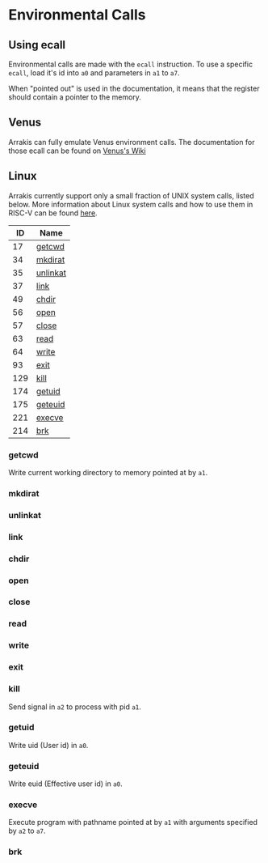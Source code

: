 # Environmental Calls

## Using ecall

Environmental calls are made with the `ecall` instruction.
To use a specific `ecall`, load it's id into `a0` and parameters in `a1` to
`a7`.

When "pointed out" is used in the documentation, it means that the register
should contain a pointer to the memory.

## Venus

Arrakis can fully emulate Venus environment calls.
The documentation for those ecall can be found on
[Venus's Wiki](https://github.com/kvakil/venus/wiki/Environmental-Calls)

## Linux

Arrakis currently support only a small fraction of UNIX system calls, listed
below.
More information about Linux system calls and how to use them in RISC-V can be
found [here](https://jborza.com/post/2021-05-11-riscv-linux-syscalls/).


| ID    | Name                    |
|-------|-------------------------|
| 17    | [getcwd](###getcwd)     |
| 34    | [mkdirat](###mkdirat)   |
| 35    | [unlinkat](###unlinkat) |
| 37    | [link](###link)         |
| 49    | [chdir](###chdir)       |
| 56    | [open](###open)         |
| 57    | [close](###close)       |
| 63    | [read](###read)         |
| 64    | [write](###write)       |
| 93    | [exit](###exit)         |
| 129   | [kill](###kill)         |
| 174   | [getuid](###getuid)     |
| 175   | [geteuid](###geteuid)   |
| 221   | [execve](###execve)     |
| 214   | [brk](###brk)           |

### getcwd

Write current working directory to memory pointed at by `a1`.

### mkdirat

### unlinkat

### link

### chdir

### open

### close

### read

### write

### exit

### kill

Send signal in `a2` to process with pid `a1`.

### getuid

Write uid (User id) in `a0`.

### geteuid

Write euid (Effective user id) in `a0`.

### execve

Execute program with pathname pointed at by `a1` with arguments specified
by `a2` to `a7`.

### brk


